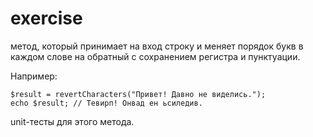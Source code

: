 # exercise

метод, который принимает на вход строку и меняет порядок букв в каждом слове на обратный с сохранением регистра и пунктуации.

Например:
```
$result = revertCharacters("Привет! Давно не виделись.");
echo $result; // Тевирп! Онвад ен ьсиледив.
```

unit-тесты для этого метода.
